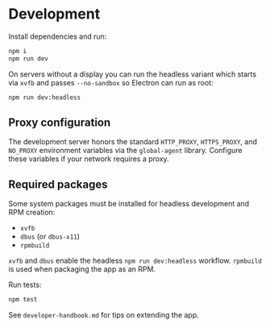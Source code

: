 # Development

Install dependencies and run:

```bash
npm i
npm run dev
```

On servers without a display you can run the headless variant which starts via `xvfb` and passes `--no-sandbox` so Electron can run as root:

```bash
npm run dev:headless
```

## Proxy configuration

The development server honors the standard `HTTP_PROXY`, `HTTPS_PROXY`, and
`NO_PROXY` environment variables via the `global-agent` library. Configure these
variables if your network requires a proxy.

## Required packages

Some system packages must be installed for headless development and RPM creation:

- `xvfb`
- `dbus` (or `dbus-x11`)
- `rpmbuild`

`xvfb` and `dbus` enable the headless `npm run dev:headless` workflow. `rpmbuild` is used when packaging the app as an RPM.

Run tests:

```bash
npm test
```

See `developer-handbook.md` for tips on extending the app.
